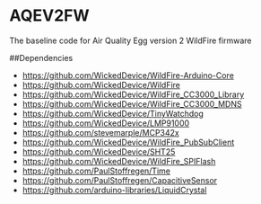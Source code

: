 AQEV2FW
=======

The baseline code for Air Quality Egg version 2 WildFire firmware

##Dependencies
* https://github.com/WickedDevice/WildFire-Arduino-Core
* https://github.com/WickedDevice/WildFire
* https://github.com/WickedDevice/WildFire_CC3000_Library
* https://github.com/WickedDevice/WildFire_CC3000_MDNS
* https://github.com/WickedDevice/TinyWatchdog
* https://github.com/WickedDevice/LMP91000
* https://github.com/stevemarple/MCP342x
* https://github.com/WickedDevice/WildFire_PubSubClient
* https://github.com/WickedDevice/SHT25
* https://github.com/WickedDevice/WildFire_SPIFlash
* https://github.com/PaulStoffregen/Time
* https://github.com/PaulStoffregen/CapacitiveSensor
* https://github.com/arduino-libraries/LiquidCrystal